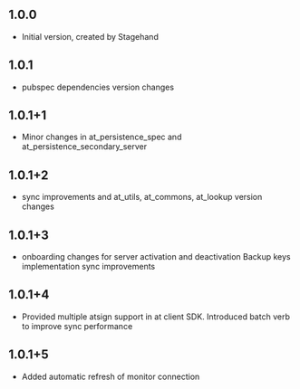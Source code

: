 ## 1.0.0
- Initial version, created by Stagehand
## 1.0.1
- pubspec dependencies version changes
## 1.0.1+1
- Minor changes in at_persistence_spec and at_persistence_secondary_server

## 1.0.1+2

- sync improvements and at_utils, at_commons, at_lookup version changes

## 1.0.1+3

- onboarding changes for server activation and deactivation Backup keys implementation sync improvements

## 1.0.1+4

- Provided multiple atsign support in at client SDK. Introduced batch verb to improve sync performance

## 1.0.1+5

- Added automatic refresh of monitor connection
